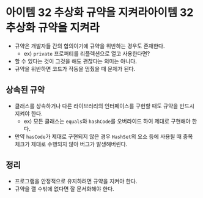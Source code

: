 # 아이템 32 추상화 규약을 지켜라아이템 32 추상화 규약을 지켜라
- 규약은 개발자들 간의 합의이기에 규약을 위반하는 경우도 존재한다.
    - ex) `private` 프로퍼티를 리플렉션으로 열고 사용한다면?
- 할 수 있다는 것이 그것을 해도 괜찮다는 의미는 아니다.
- 규약을 위반하면 코드가 작동을 멈췄을 때 문제가 된다.

## 상속된 규약

- 클래스를 상속하거나 다른 라이브러리의 인터페이스를 구현할 때도 규약을 반드시 지켜야 한다.
    - ex) 모든 클래스는 `equals`와 `hashCode`를 오버라이드 하여 제대로 구현해야 한다.
- 만약 `hasCode`가 제대로 구현되지 않은 경우 `HashSet`의 요소 등에 사용될 때 중복 체크가 제대로 수행되지 않아 버그가 발생해버린다.

## 정리

- 프로그램을 안정적으로 유지하려면 규약을 지켜야 한다.
- 규약을 깰 수밖에 없다면 잘 문서화해야 한다.

